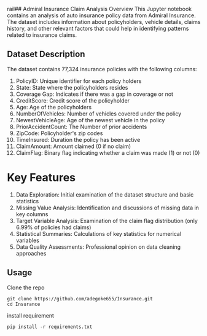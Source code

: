 rail## Admiral Insurance Claim Analysis 
Overview
This Jupyter notebook contains an analysis of auto insurance policy data from Admiral Insurance. The dataset includes information about policyholders, vehicle details, claims history, and other relevant factors that could help in identifying patterns related to insurance claims. 

## Dataset Description
The dataset contains 77,324 insurance policies with the following columns: 

1. PolicyID: Unique identifier for each policy holders
2. State: State where the policyholders resides
3. Coverage Gap: Indicates if there was a gap in coverage or not
4. CreditScore: Credit score of the policyholder
5. Age: Age of the policyholders
6. NumberOfVehicles: Number of vehicles covered under the policy
7. NewestVehicleAge: Age of the newest vehicle in the policy
8. PriorAccidentCount: The Number of prior accidents
9. ZipCode: Policyholder's zip codes
10. TimeInsured: Duration the policy has been active
11. ClaimAmount: Amount claimed (0 if no claim)
12. ClaimFlag: Binary flag indicating whether a claim was made (1) or not (0)

# Key Features
1. Data Exploration: Initial examination of the dataset structure and basic statistics 
2. Missing Value Analysis: Identification and discussions of missing data in key columns
3. Target Variable Analysis: Examination of the claim flag distribution (only 6.99% of policies had claims) 
4. Statistical Summaries: Calculations of key statistics for numerical variables
5. Data Quality Assessments: Professional opinion on data cleaning approaches 

## Usage
Clone the repo
```
git clone https://github.com/adegoke655/Insurance.git
cd Insurance
```
install requirement
```
pip install -r requirements.txt
```
